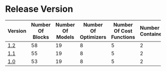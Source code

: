 # Release Version

| Version               | Number Of Blocks | Number Of Models | Number Of Optimizers | Number Of Cost Functions | Number Of Containers | Number of Utilities | Number Of Regularizers | Backward Incompatible Changes |
|-----------------------|------------------|------------------|----------------------|--------------------------|----------------------|---------------------|------------------------|-------------------------------|
| [1.2](Release/1-1.md) | 58               | 19               | 8                    | 5                        | 2                    | 3                   | 3                      | No                            |
| [1.1](Release/1-1.md) | 55               | 19               | 8                    | 5                        | 2                    | 3                   | 3                      | No                            |
| [1.0](Release/1-0.md) | 53               | 19               | 8                    | 5                        | 2                    | 3                   | 3                      | No                            |
